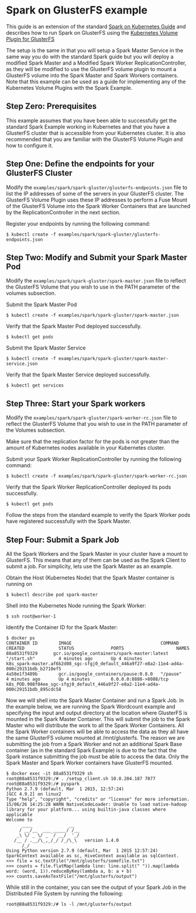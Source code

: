 # Spark on GlusterFS example

This guide is an extension of the standard [Spark on Kubernetes Guide](https://github.com/GoogleCloudPlatform/kubernetes/tree/master/examples/spark) and describes how to run Spark on GlusterFS using the [Kubernetes Volume Plugin for GlusterFS](https://github.com/GoogleCloudPlatform/kubernetes/tree/master/examples/glusterfs)

The setup is the same in that you will setup a Spark Master Service in the same way you do with the standard Spark guide but you will deploy a modified Spark Master and a Modified Spark Worker ReplicationController, as they will be modified to use the GlusterFS volume plugin to mount a GlusterFS volume into the Spark Master and Spark Workers containers. Note that this example can be used as a guide for implementing any of the Kubernetes Volume Plugins with the Spark Example.

## Step Zero: Prerequisites

This example assumes that you have been able to successfully get the standard Spark Example working in Kubernetes and that you have a GlusterFS cluster that is accessible from your Kubernetes cluster. It is also recommended that you are familiar with the GlusterFS Volume Plugin and how to configure it. 

## Step One: Define the endpoints for your GlusterFS Cluster

Modify the `examples/spark/spark-gluster/glusterfs-endpoints.json` file to list the IP addresses of some of the servers in your GlusterFS cluster. The GlusterFS Volume Plugin uses these IP addresses to perform a Fuse Mount of the GlusterFS Volume into the Spark Worker Containers that are launched by the ReplicationController in the next section.

Register your endpoints by running the following command:

```shell
$ kubectl create -f examples/spark/spark-gluster/glusterfs-endpoints.json
```
## Step Two: Modify and Submit your Spark Master Pod

Modify the `examples/spark/spark-gluster/spark-master.json` file to reflect the GlusterFS Volume that you wish to use in the PATH parameter of the volumes subsection. 

Submit the Spark Master Pod 

```shell
$ kubectl create -f examples/spark/spark-gluster/spark-master.json
```
Verify that the Spark Master Pod deployed successfully.

```shell
$ kubectl get pods
```

Submit the Spark Master Service 
```shell
$ kubectl create -f examples/spark/spark-gluster/spark-master-service.json
```

Verify that the Spark Master Service deployed successfully.
```shell
$ kubectl get services
```

## Step Three: Start your Spark workers

Modify the `examples/spark/spark-gluster/spark-worker-rc.json` file to reflect the GlusterFS Volume that you wish to use in the PATH parameter of the Volumes subsection. 

Make sure that the replication factor for the pods is not greater than the amount of Kubernetes nodes available in your Kubernetes cluster.

Submit your Spark Worker ReplicationController by running the following command:

```shell
$ kubectl create -f examples/spark/spark-gluster/spark-worker-rc.json
```
Verify that the Spark Worker ReplicationController deployed its pods successfully.

```shell
$ kubectl get pods
```
Follow the steps from the standard example to verify the Spark Worker pods have registered successfully with the Spark Master.

## Step Four: Submit a Spark Job

All the Spark Workers and the Spark Master in your cluster have a mount to GlusterFS. This means that any of them can be used as the Spark Client to submit a job. For simplicity, lets use the Spark Master as an example.

Obtain the Host (Kubernetes Node) that the Spark Master container is running on
```shell
$ kubectl describe pod spark-master
```

Shell into the Kubernetes Node running the Spark Worker:

```shell
$ ssh root@worker-1
```

Identify the Container ID for the Spark Master:

```
$ docker ps
CONTAINER ID        IMAGE                                  COMMAND             CREATED             STATUS              PORTS                    NAMES
88a8531f9329      gcr.io/google_containers/spark-master:latest              "/start.sh"         4 minutes ago       Up 4 minutes                                 k8s_spark-master.af6b2d08_sgc-sfgj0_default_446a9f27-e8a2-11e4-ad4a-000c29151bdb_b2710ef5   
4a58e1f3489b        gcr.io/google_containers/pause:0.8.0   "/pause"            4 minutes ago       Up 4 minutes        0.0.0.0:8888->8088/tcp   k8s_POD.908f04ee_sgc-sfgj0_default_446a9f27-e8a2-11e4-ad4a-000c29151bdb_895cdc58 
```

Now we will shell into the Spark Master Container and run a Spark Job. In the example below, we are running the Spark Wordcount example and specifying the input and output directory at the location where GlusterFS is mounted in the Spark Master Container. This will submit the job to the Spark Master who will distribute the work to all the Spark Worker Containers. All the Spark Worker containers  will be able to access the data as they all have the same GlusterFS volume mounted at /mnt/glusterfs. The reason we are submitting the job from a Spark Worker and not an additional Spark Base container (as in the standard Spark Example) is due to the fact that the Spark instance submitting the job must be able to access the data. Only the Spark Master and Spark Worker containers have GlusterFS mounted.

```
$ docker exec -it 88a8531f9329 sh
root@88a8531f9329:/# . /setup_client.sh 10.0.204.187 7077
root@88a8531f9329:/# pyspark
Python 2.7.9 (default, Mar  1 2015, 12:57:24) 
[GCC 4.9.2] on linux2
Type "help", "copyright", "credits" or "license" for more information.
15/06/26 14:25:28 WARN NativeCodeLoader: Unable to load native-hadoop library for your platform... using builtin-java classes where applicable
Welcome to
      ____              __
     / __/__  ___ _____/ /__
    _\ \/ _ \/ _ `/ __/  '_/
   /__ / .__/\_,_/_/ /_/\_\   version 1.4.0
      /_/
Using Python version 2.7.9 (default, Mar  1 2015 12:57:24)
SparkContext available as sc, HiveContext available as sqlContext.
>>> file = sc.textFile("/mnt/glusterfs/somefile.txt")
>>> counts = file.flatMap(lambda line: line.split(" ")).map(lambda word: (word, 1)).reduceByKey(lambda a, b: a + b)
>>> counts.saveAsTextFile("/mnt/glusterfs/output")
```
While still in the container, you can see the output of your Spark Job in the Distributed File System by running the following:

```shell
root@88a8531f9329:/# ls -l /mnt/glusterfs/output
```
